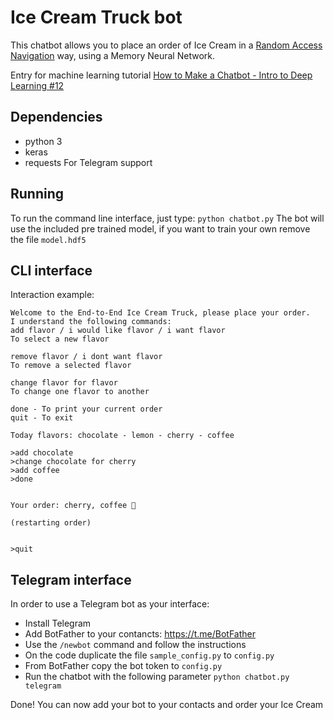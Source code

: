 # Ice Cream Truck bot
This chatbot allows you to place an order of Ice Cream in a [Random Access Navigation](https://medium.com/assist/theres-a-dozen-ways-to-order-a-coffee-why-do-dumb-bots-only-allow-one-27230542636d) way, using a Memory Neural Network.

Entry for machine learning tutorial [How to Make a Chatbot - Intro to Deep Learning #12](https://www.youtube.com/watch?v=t5qgjJIBy9g)


## Dependencies
- python 3
- keras
- requests For Telegram support

## Running 
To run the command line interface, just type:
`python chatbot.py`
The bot will use the included pre trained model, if you want to train your own remove the file `model.hdf5`

## CLI interface
Interaction example:

```
Welcome to the End-to-End Ice Cream Truck, please place your order.
I understand the following commands:
add flavor / i would like flavor / i want flavor
To select a new flavor

remove flavor / i dont want flavor
To remove a selected flavor

change flavor for flavor
To change one flavor to another

done - To print your current order
quit - To exit

Today flavors: chocolate - lemon - cherry - coffee

>add chocolate
>change chocolate for cherry
>add coffee
>done


Your order: cherry, coffee 🍦

(restarting order)


>quit
```

## Telegram interface
In order to use a Telegram bot as your interface:

- Install Telegram
- Add BotFather to your contancts: https://t.me/BotFather
- Use the `/newbot` command and follow the instructions
- On the code duplicate the file `sample_config.py` to `config.py`
- From BotFather copy the bot token to `config.py`
- Run the chatbot with the following parameter `python chatbot.py telegram`

Done! You can now add your bot to your contacts and order your Ice Cream
